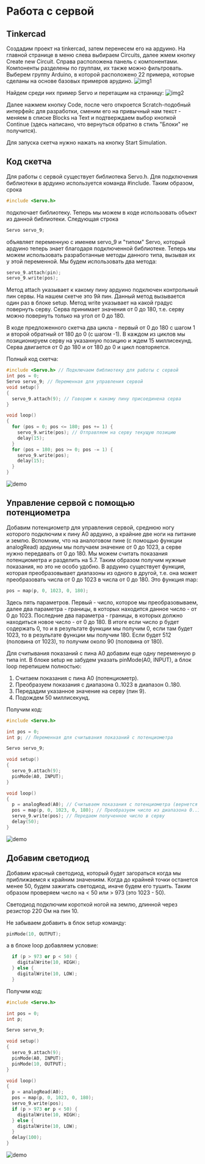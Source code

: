 # Работа с сервой

## Tinkercad

Создадим проект на tinkercad, затем перенесем его на ардуино. 
На главной странице в меню слева выбираем Circuits, далее жмем кнопку Create new Circuit. Справа расположена панель с компонентами. Компоненты разделены по группам, их также можно фильтровать. Выберем группу Arduino, в которой расположено 22 примера, которые сделаны на основе базовых примеров арудино. 
![img1](https://github.com/trusiwko/Arduino/raw/master/eKids/Lesson6/img1.png)

Найдем среди них пример Servo и перетащим на страницу:
![img2](https://github.com/trusiwko/Arduino/raw/master/eKids/Lesson6/img2.png)

Далее нажмем кнопку Code, после чего откроется Scratch-подобный интерфейс для разработки, сменим его на привычный нам текст - меняем в списке Blocks на Text и подтверждаем выбор кнопкой Continue (здесь написано, что вернуться обратно в стиль "Блоки" не получится).

Для запуска скетча нужно нажать на кнопку Start Simulation.

## Код скетча

Для работы с сервой существует библиотека Servo.h. Для подключения библиотеки в ардуино используется команда #include. Таким образом, срока
```C++
#include <Servo.h>
```
подключает библиотеку. Теперь мы можем в коде использовать объект из данной библиотеки. Следующая строка
```C++
Servo servo_9;
```
объявляет переменную с именем servo_9 и "типом" Servo, который ардуино теперь знает благодаря подключенной библиотеке. Теперь мы можем использовать разработанные методы данного типа, вызывая их у этой переменной. Мы будем использовать два метода:
```C++
servo_9.attach(pin);
servo_9.write(pos);
```
Метод attach указывает к какому пину ардуино подключен контрольный пин сервы. На нашем скетче это 9й пин. Данный метод вызывается один раз в блоке setup.
Метод write указывает на какой градус повернуть серву. Серва принимает значения от 0 до 180, т.е. серву можно повернуть только на угол от 0 до 180.

В коде предложенного скетча два цикла - первый от 0 до 180 с шагом 1 и второй обратный от 180 до 0 (с шагом -1). В каждом из циклов мы позиционируем серву на указанную позицию и ждем 15 миллисекунд. Серва двигается от 0 до 180 и от 180 до 0 и цикл повторяется. 

Полный код скетча:
```C++
#include <Servo.h> // Подключаем библиотеку для работы с сервой 
int pos = 0;
Servo servo_9; // Переменная для управления сервой
void setup()
{
  servo_9.attach(9); // Говорим к какому пину присоединена серва
}

void loop()
{
  for (pos = 0; pos <= 180; pos += 1) {
    servo_9.write(pos); // Отправляем на серву текущую позицию
    delay(15);
  }
  for (pos = 180; pos >= 0; pos -= 1) {
    servo_9.write(pos);
    delay(15);
  }
}
```
![demo](https://github.com/trusiwko/Arduino/raw/master/eKids/Lesson6/demo1.gif)

## Управление сервой с помощью потенциометра

Добавим потенциометр для управления сервой, среднюю ногу которого подключим к пину А0 ардуино, а крайние две ноги на питание и землю. Вспомним, что на аналоговом пине (с помощью функции analogRead) ардуины мы получаем значение от 0 до 1023, а серве нужно передавать от 0 до 180. Мы можем считать показания потенциометра и разделить на 5.7. Таким образом получим нужные показания, но это не особо удобно. В ардуино существует функция, которая преобразовывает диапазоны из одного в другой, т.е. она может преобразовать числа от 0 до 1023 в числа от 0 до 180. Это функция map:
```C++
pos = map(p, 0, 1023, 0, 180);
```
Здесь пять параметров. Первый - число, которое мы преобразовываем, далее два параметра - границы, в которых находится данное число - от 0 до 1023. Последние два параметра - границы, в которых должно находиться новое число - от 0 до 180. 
В итоге если число p будет содержать 0, то и в результате функции мы получим 0, если там будет 1023, то в результате функции мы получим 180. Если будет 512 (половина от 1023), то получим около 90 (половина от 180). 

Для считывания показаний с пина А0 добавим еще одну переменную p типа int. 
В блоке setup не забудем указать pinMode(A0, INPUT), а блок loop перепишем полностью:
1) Считаем показания с пина А0 (потенциометр).
2) Преобразуем показания с диапазона 0..1023 в диапазон 0..180.
3) Передадим указанное значение на серву (пин 9).
4) Подождем 50 миллисекунд.

Получим код:
```C++
#include <Servo.h>

int pos = 0;
int p; // Переменная для считывания показаний с потенциометра

Servo servo_9;

void setup()
{
  servo_9.attach(9);
  pinMode(A0, INPUT);
}

void loop()
{
  p = analogRead(A0); // Считываем показания с потенциометра (вернется число от 0 до 1023)
  pos = map(p, 0, 1023, 0, 180); // Преобразуем число из диапазона 0..1023 в число из диапазона 0..180
  servo_9.write(pos); // Передаем полученное число в серву
  delay(50);
}
```
![demo](https://github.com/trusiwko/Arduino/raw/master/eKids/Lesson6/demo2.gif)

## Добавим светодиод

Добавим красный светодиод, который будет загораться когда мы приближаемся к крайним значениям. 
Когда до крайней точки останется менее 50, будем зажигать светодиод, иначе будем его тушить. Таким образом проверяем число на < 50 или > 973 (это 1023 - 50).

Светодиод подключим короткой ногой на землю, длинной через резистор 220 Ом на пин 10.

Не забываем добавить в блок setup команду:
```C++
pinMode(10, OUTPUT);
```
а в блоке loop добавляем условие:
```C++
  if (p > 973 or p < 50) {
    digitalWrite(10, HIGH);
  } else {
    digitalWrite(10, LOW);
  }
```
Получим код:
```C++
#include <Servo.h>

int pos = 0;
int p;

Servo servo_9;

void setup()
{
  servo_9.attach(9);
  pinMode(A0, INPUT);
  pinMode(10, OUTPUT);
}

void loop()
{
  p = analogRead(A0);
  pos = map(p, 0, 1023, 0, 180);
  servo_9.write(pos);
  if (p > 973 or p < 50) {
    digitalWrite(10, HIGH);
  } else {
    digitalWrite(10, LOW);
  }
  delay(100);
}
```
![demo](https://github.com/trusiwko/Arduino/raw/master/eKids/Lesson6/demo3.gif)